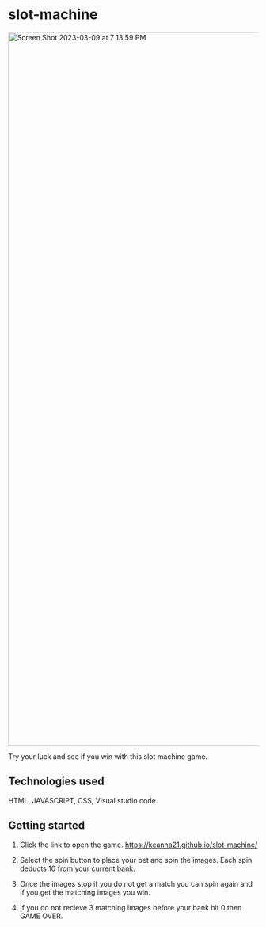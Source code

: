 # slot-machine
<img width="1440" alt="Screen Shot 2023-03-09 at 7 13 59 PM" src="https://user-images.githubusercontent.com/125771588/224202609-51e8da82-7fd7-46cd-89f9-2fcb3f270aab.png">


Try your luck and see if you win with this slot machine game. 

## Technologies used 
 HTML, JAVASCRIPT, CSS, Visual studio code.

 ## Getting started
  
  1. Click the link to open the game. https://keanna21.github.io/slot-machine/

  2. Select the spin button to place your bet and spin the images. Each spin deducts 10 from your current bank. 

  3. Once the images stop if you do not get a match you can spin again and if you get the matching images you win.

  4. If you do not recieve 3 matching images before your bank hit 0 then GAME OVER.
